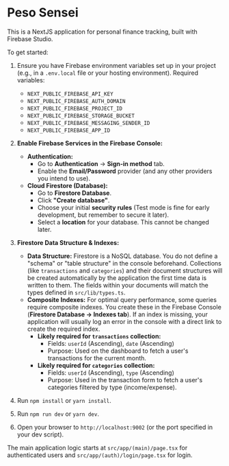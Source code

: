 
# Peso Sensei

This is a NextJS application for personal finance tracking, built with Firebase Studio.

To get started:
1. Ensure you have Firebase environment variables set up in your project (e.g., in a `.env.local` file or your hosting environment).
   Required variables:
   - `NEXT_PUBLIC_FIREBASE_API_KEY`
   - `NEXT_PUBLIC_FIREBASE_AUTH_DOMAIN`
   - `NEXT_PUBLIC_FIREBASE_PROJECT_ID`
   - `NEXT_PUBLIC_FIREBASE_STORAGE_BUCKET`
   - `NEXT_PUBLIC_FIREBASE_MESSAGING_SENDER_ID`
   - `NEXT_PUBLIC_FIREBASE_APP_ID`

2. **Enable Firebase Services in the Firebase Console:**
    - **Authentication:**
        - Go to **Authentication** -> **Sign-in method** tab.
        - Enable the **Email/Password** provider (and any other providers you intend to use).
    - **Cloud Firestore (Database):**
        - Go to **Firestore Database**.
        - Click **"Create database"**.
        - Choose your initial **security rules** (Test mode is fine for early development, but remember to secure it later).
        - Select a **location** for your database. This cannot be changed later.

3. **Firestore Data Structure & Indexes:**
    - **Data Structure:** Firestore is a NoSQL database. You do not define a "schema" or "table structure" in the console beforehand. Collections (like `transactions` and `categories`) and their document structures will be created automatically by the application the first time data is written to them. The fields within your documents will match the types defined in `src/lib/types.ts`.
    - **Composite Indexes:** For optimal query performance, some queries require composite indexes. You create these in the Firebase Console (**Firestore Database -> Indexes tab**). If an index is missing, your application will usually log an error in the console with a direct link to create the required index.
        - **Likely required for `transactions` collection:**
            - Fields: `userId` (Ascending), `date` (Ascending)
            - Purpose: Used on the dashboard to fetch a user's transactions for the current month.
        - **Likely required for `categories` collection:**
            - Fields: `userId` (Ascending), `type` (Ascending)
            - Purpose: Used in the transaction form to fetch a user's categories filtered by type (income/expense).

4. Run `npm install` or `yarn install`.
5. Run `npm run dev` or `yarn dev`.
6. Open your browser to `http://localhost:9002` (or the port specified in your dev script).

The main application logic starts at `src/app/(main)/page.tsx` for authenticated users and `src/app/(auth)/login/page.tsx` for login.

